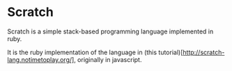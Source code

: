 # Scratch
Scratch is a simple stack-based programming language implemented in ruby.

It is the ruby implementation of the language in (this tutorial)[http://scratch-lang.notimetoplay.org/], originally in javascript.
